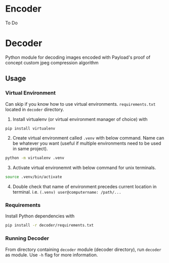 # Encoder

To Do

# Decoder

Python module for decoding images encoded with Payload's proof of concept custom jpeg compression algorithm

## Usage

### Virtual Environment

Can skip if you know how to use virtual environments. `requirements.txt` located in `decoder` directory.

1. Install virtualenv (or virtual environment manager of choice) with 
```bash
pip install virtualenv
```

2. Create virtual environment called `.venv` with below command. Name can be whatever you want (useful if multiple environments need to be used in same project).
```bash
python -m virtualenv .venv
```

3. Activate virtual environemnt with below command for unix terminals.
```bash
source .venv/bin/activate
```

4. Double check that name of environment precedes current location in terminal. i.e. `(.venv) user@computername: /path/...`

### Requirements

Install Python dependencies with 
```bash
pip install -r decoder/requirements.txt
```

### Running Decoder

From directory containing `decoder` module (decoder directory), run `decoder` as module. Use `-h` flag for more information.

